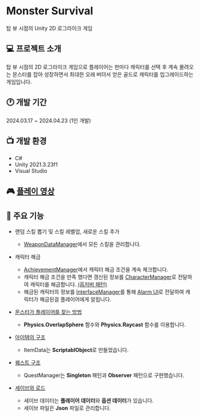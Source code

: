 # Monster Survival
탑 뷰 시점의 Unity 2D 로그라이크 게임

 ## 💻 프로젝트 소개
 탑 뷰 시점의 2D 로그라이크 게임으로 플레이어는 판마다 캐릭터를 선택 후 계속 몰려오는 몬스터를 잡아 성장하면서 최대한 오래 버텨서 얻은 골드로 캐릭터를 업그레이드하는 게임입니다.

## 🕐 개발 기간
 2024.03.17 ~ 2024.04.23 (1인 개발)

## 📺 개발 환경
 * C#
 * Unity 2021.3.23f1
 * Visual Studio

## 🎮 [플레이 영상](https://youtu.be/85Ao4Fnz07Q?si=we41TdZzw4ykdpDR)

## 📌 주요 기능
* 랜덤 스킬 뽑기 및 스킬 레벨업, 새로운 스킬 추가
  - [WeaponDataManager](https://github.com/GameBulle/Portfolio/tree/main/Monster%20Survival/Managers)에서 모든 스킬을 관리합니다.

* 캐릭터 해금
  - [AchievementManager](https://github.com/GameBulle/Portfolio/tree/main/Monster%20Survival/Managers)에서 캐릭터 해금 조건을 계속 체크합니다.
  - 캐릭터 해금 조건을 만족 했다면 갱신된 정보를 [CharacterManager](https://github.com/GameBulle/Portfolio/tree/main/Monster%20Survival/Managers)로 전달하여 캐릭터를 해금합니다.  [(옵저버 패턴)](https://github.com/GameBulle/Portfolio/tree/main/Monster%20Survival/Interface)
  - 해금된 캐릭터의 정보를 [InterfaceManager](https://github.com/GameBulle/Portfolio/tree/main/Monster%20Survival/Managers)를 통해 [Alarm UI](https://github.com/GameBulle/Portfolio/tree/main/Monster%20Survival/UI)로 전달하여 캐릭터가 해금된걸 플레이어에게 알립니다.

* [몬스터가 플레이어를 찾는 방법](https://github.com/GameBulle/Portfolio/tree/76cf2f6ca2a2eac3ab2e297b1c9cb8758df42b62/Project%20L/Monster)
   - **Physics.OverlapSphere** 함수와 **Physics.Raycast** 함수를 이용합니다.

* [아이템의 구조](https://github.com/GameBulle/Portfolio/tree/77b74f3bfe9293a1a8bc7134cc0ae5d2c898b686/Project%20L/Item)
  - ItemData는 **ScriptablObject**로 만들었습니다.
 
* [퀘스트 구조](https://github.com/GameBulle/Portfolio/tree/054b0365d7e074bbe04aa518a74d3b0f4f409740/Project%20L/Manager)
  - QuestManager는 **Singleton** 패턴과 **Observer** 패턴으로 구현했습니다.
 
* [세이브와 로드](https://github.com/GameBulle/Portfolio/tree/07eb6f5b78d449f108974489b93c03c4b5add96d/Project%20L/Option)
  - 세이브 데이터는 **플레이어 데이터**와 **옵션 데이터**가 있습니다.
  - 세이브 파일은 **Json** 파일로 관리합니다.
